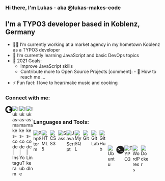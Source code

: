 ### Hi there, I'm Lukas - aka @lukas-makes-code

## I'm a TYPO3 developer based in Koblenz, Germany

- :man_technologist: I’m currently working at a market agency in my hometown Koblenz as a TYPO3 developer
- :seedling: I’m currently learning JavaScript and basic DevOps topics
- :goal_net: 2021 Goals: 
  - Improve JavaScript skills
  - Contribute more to Open Source Projects
[comment]: - :envelope_with_arrow:	 How to reach me ...
- :zap: Fun fact: I love to hear/make music and cooking

### Connect with me:

[<img align="left" alt="lukas-mx.de" width="22px" src="https://raw.githubusercontent.com/iconic/open-iconic/master/svg/globe.svg" />][website]
[<img align="left" alt="lukas-makes-code | Instagram" width="22px" src="https://cdn.jsdelivr.net/npm/simple-icons@v3/icons/instagram.svg" />][instagram]
[<img align="left" alt="lukas-makes-code | YouTube" width="22px" src="https://cdn.jsdelivr.net/npm/simple-icons@v3/icons/xing.svg" />][xing]
[<img align="left" alt="lukas-makes-code | LinkedIn" width="22px" src="https://cdn.jsdelivr.net/npm/simple-icons@v3/icons/linkedin.svg" />][linkedin]

<br>

### Languages and Tools:
[<img align="left" alt="PhpStorm" width="26px" src="https://cdn.jsdelivr.net/npm/simple-icons@5.18.0/icons/phpstorm.svg" />][website]
[<img align="left" alt="HTML5" width="26px" src="https://cdn.jsdelivr.net/npm/simple-icons@5.18.0/icons/html5.svg" />][website]
[<img align="left" alt="CSS3" width="26px" src="https://cdn.jsdelivr.net/npm/simple-icons@5.18.0/icons/css3.svg" />][website]
[<img align="left" alt="Sass" width="26px" src="https://cdn.jsdelivr.net/npm/simple-icons@5.18.0/icons/sass.svg" />][website]
[<img align="left" alt="JavaScript" width="26px" src="https://cdn.jsdelivr.net/npm/simple-icons@5.18.0/icons/javascript.svg" />][website]
[<img align="left" alt="MySQL" width="26px" src="https://cdn.jsdelivr.net/npm/simple-icons@5.18.0/icons/mysql.svg" />][website]
[<img align="left" alt="Git" width="26px" src="https://cdn.jsdelivr.net/npm/simple-icons@5.18.0/icons/git.svg" />][website]
[<img align="left" alt="GitLab" width="26px" src="https://cdn.jsdelivr.net/npm/simple-icons@5.18.0/icons/gitlab.svg" />][website]
[<img align="left" alt="GitHub" width="26px" src="https://cdn.jsdelivr.net/npm/simple-icons@5.18.0/icons/github.svg" />][website]
 
<br>
<br>

[<img align="left" alt="Ubuntu" width="26px" src="https://cdn.jsdelivr.net/npm/simple-icons@5.18.0/icons/ubuntu.svg" />][website]
[<img align="left" alt="Terminal" width="26px" src="https://raw.githubusercontent.com/github/explore/80688e429a7d4ef2fca1e82350fe8e3517d3494d/topics/terminal/terminal.png" />][website]
[<img align="left" alt="TYPO3" width="26px" src="https://cdn.jsdelivr.net/npm/simple-icons@5.18.0/icons/typo3.svg" />][website]
[<img align="left" alt="WordPress" width="26px" src="https://cdn.jsdelivr.net/npm/simple-icons@5.18.0/icons/wordpress.svg" />][website]
[<img align="left" alt="Docker" width="26px" src="https://cdn.jsdelivr.net/npm/simple-icons@5.18.0/icons/docker.svg" />][website]

<!---
lukas-makes-code/lukas-makes-code is a ✨ special ✨ repository because its `README.md` (this file) appears on your GitHub profile.
You can click the Preview link to take a look at your changes.
--->

[website]: www.google.de
[xing]: www.google.de
[linkedin]: www.google.de
[instagram]: www.google.de
